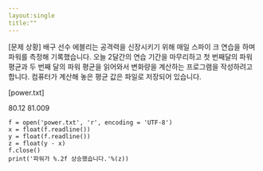 ```yaml
---
layout:single
title:""
---
```




[문제 상황]
배구 선수 에블리는 공격력을 신장시키기 위해 매일 스파이
크 연습을 하며 파워를 측정해 기록했습니다. 오늘 2달간의
연습 기간을 마무리하고 첫 번째달의 파워 평균과 두 번째
달의 파워 평균을 읽어와서 변화량을 계산하는 프로그램을
작성하려고 합니다. 컴퓨터가 계산해 놓은 평균 값은 파일로
저장되어 있습니다.

[power.txt]

80.12
81.009

~~~
f = open('power.txt', 'r', encoding = 'UTF-8')
x = float(f.readline())
y = float(f.readline())
z = float(y - x)
f.close()
print('파워가 %.2f 상승했습니다.'%(z))
~~~
